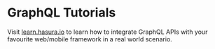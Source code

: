 # GraphQL Tutorials

Visit [learn.hasura.io](https://learn.hasura.io) to learn how to integrate GraphQL APIs with your favourite web/mobile framework in a real world scenario.



